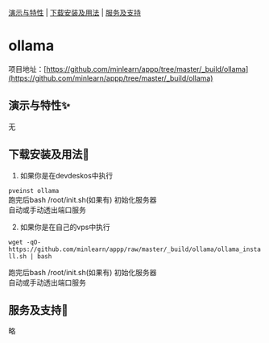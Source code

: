 [演示与特性](#演示与特性) | [下载安装及用法](#下载安装及用法) | [服务及支持](#服务及支持)

ollama
=====

项目地址：[https://github.com/minlearn/appp/tree/master/_build/ollama](https://github.com/minlearn/appp/tree/master/_build/ollama)

演示与特性✨
-----


无



下载安装及用法📄
-----

1) 如果你是在devdeskos中执行  


```pveinst ollama```  
跑完后bash /root/init.sh(如果有) 初始化服务器  
自动或手动透出端口服务



2) 如果你是在自己的vps中执行


```wget -qO- https://github.com/minlearn/appp/raw/master/_build/ollama/ollama_install.sh | bash```  

跑完后bash /root/init.sh(如果有) 初始化服务器  
自动或手动透出端口服务


服务及支持👀
-----

略







